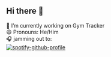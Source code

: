 ## Hi there 👋

🔭 I’m currently working on Gym Tracker <br>
😄 Pronouns: He/Him <br>
🎧 jamming out to: <br> </samp>
[![spotify-github-profile](https://spotify-github-profile.vercel.app/api/view?uid=jessedelira2000&cover_image=true&theme=novatorem&show_offline=false&background_color=cd1818&interchange=false&bar_color=286571&bar_color_cover=true)](https://spotify-github-profile.vercel.app/api/view?uid=jessedelira2000&redirect=true) <br>
<br><br>
